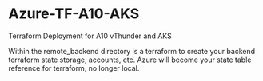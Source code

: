 # Azure-TF-A10-AKS
Terraform Deployment for A10 vThunder and AKS

Within the remote_backend directory is a terraform to create your backend terraform state storage, accounts, etc. Azure will become your state table reference for terraform, no longer local.
